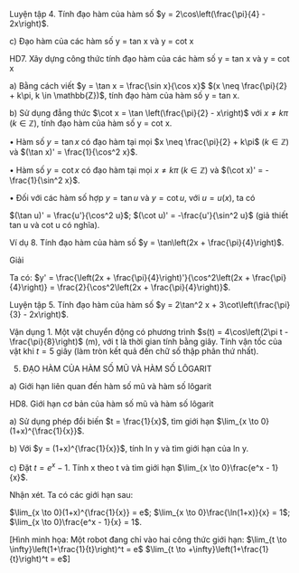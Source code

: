 Luyện tập 4. Tính đạo hàm của hàm số $y = 2\cos\left(\frac{\pi}{4} - 2x\right)$.

c) Đạo hàm của các hàm số y = tan x và y = cot x

HD7. Xây dựng công thức tính đạo hàm của các hàm số y = tan x và y = cot x

a) Bằng cách viết $y = \tan x = \frac{\sin x}{\cos x}$ $(x \neq \frac{\pi}{2} + k\pi, k \in \mathbb{Z})$, tính đạo hàm của hàm số y = tan x.

b) Sử dụng đẳng thức $\cot x = \tan \left(\frac{\pi}{2} - x\right)$ với $x \neq k\pi$ $(k \in \mathbb{Z})$, tính đạo hàm của hàm số y = cot x.

• Hàm số $y = \tan x$ có đạo hàm tại mọi $x \neq \frac{\pi}{2} + k\pi$ $(k \in \mathbb{Z})$ và $(\tan x)' = \frac{1}{\cos^2 x}$.

• Hàm số $y = \cot x$ có đạo hàm tại mọi $x \neq k\pi$ $(k \in \mathbb{Z})$ và $(\cot x)' = -\frac{1}{\sin^2 x}$.

• Đối với các hàm số hợp $y = \tan u$ và $y = \cot u$, với $u = u(x)$, ta có

$(\tan u)' = \frac{u'}{\cos^2 u}$; $(\cot u)' = -\frac{u'}{\sin^2 u}$ (giả thiết tan u và cot u có nghĩa).

Ví dụ 8. Tính đạo hàm của hàm số $y = \tan\left(2x + \frac{\pi}{4}\right)$.

Giải

Ta có: $y' = \frac{\left(2x + \frac{\pi}{4}\right)'}{\cos^2\left(2x + \frac{\pi}{4}\right)} = \frac{2}{\cos^2\left(2x + \frac{\pi}{4}\right)}$.

Luyện tập 5. Tính đạo hàm của hàm số $y = 2\tan^2 x + 3\cot\left(\frac{\pi}{3} - 2x\right)$.

Vận dụng 1. Một vật chuyển động có phương trình $s(t) = 4\cos\left(2\pi t - \frac{\pi}{8}\right)$ (m), với t là thời gian tính bằng giây. Tính vận tốc của vật khi $t = 5$ giây (làm tròn kết quả đến chữ số thập phân thứ nhất).

5. ĐẠO HÀM CỦA HÀM SỐ MŨ VÀ HÀM SỐ LÔGARIT

a) Giới hạn liên quan đến hàm số mũ và hàm số lôgarit

HD8. Giới hạn cơ bản của hàm số mũ và hàm số lôgarit

a) Sử dụng phép đổi biến $t = \frac{1}{x}$, tìm giới hạn $\lim_{x \to 0}(1+x)^{\frac{1}{x}}$.

b) Với $y = (1+x)^{\frac{1}{x}}$, tính ln y và tìm giới hạn của ln y.

c) Đặt $t = e^x - 1$. Tính x theo t và tìm giới hạn $\lim_{x \to 0}\frac{e^x - 1}{x}$.

Nhận xét. Ta có các giới hạn sau:

$\lim_{x \to 0}(1+x)^{\frac{1}{x}} = e$; $\lim_{x \to 0}\frac{\ln(1+x)}{x} = 1$; $\lim_{x \to 0}\frac{e^x - 1}{x} = 1$.

[Hình minh họa: Một robot đang chỉ vào hai công thức giới hạn:
$\lim_{t \to \infty}\left(1+\frac{1}{t}\right)^t = e$
$\lim_{t \to +\infty}\left(1+\frac{1}{t}\right)^t = e$]
